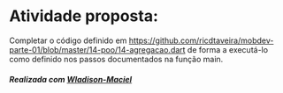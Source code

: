 # Atividade proposta:
Completar o código definido em https://github.com/ricdtaveira/mobdev-parte-01/blob/master/14-poo/14-agregacao.dart de forma a executá-lo como definido nos passos documentados na função main.
<h5>
  Realizada com <a h5 = "Você será direcionado ao perfil de Wladison-Maciel" href = "https://github.com/Wladison-Maciel" >Wladison-Maciel</a><br>
</h5>


